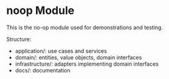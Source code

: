 # noop Module

This is the no-op module used for demonstrations and testing.

Structure:
- application/: use cases and services
- domain/: entities, value objects, domain interfaces
- infrastructure/: adapters implementing domain interfaces
- docs/: documentation
